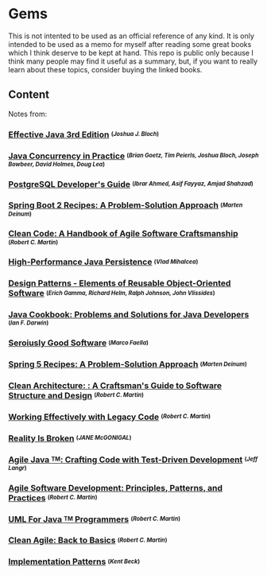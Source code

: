 # Gems

This is not intented to be used as an official reference of any kind. It is only intended to be used as a memo for myself after reading some great books which I think deserve to be kept at hand. This repo is public only because I think many people may find it useful as a summary, but, if you want to really learn about these topics, consider buying the linked books.

## Content

Notes from:

### [Effective Java 3rd Edition](./EffectiveJava3rdEdition)  <sup><sub>(*Joshua J. Bloch*)</sub></sup>

### [Java Concurrency in Practice](./JavaConcurrencyInPractice)  <sup><sub>(*Brian Goetz, Tim Peierls, Joshua Bloch, Joseph Bowbeer, David Holmes, Doug Lea*)</sub></sup>
 
### [PostgreSQL Developer's Guide](./PostgreSQLDevelopersGuide)  <sup><sub>(*Ibrar Ahmed, Asif Fayyaz, Amjad Shahzad*)</sub></sup>
  
### [Spring Boot 2 Recipes: A Problem-Solution Approach](./SpringBoot2Recipes)  <sup><sub>(*Marten Deinum*)</sub></sup>

### [Clean Code: A Handbook of Agile Software Craftsmanship](./CleanCode)  <sup><sub>(*Robert C. Martin*)</sub></sup>

### [High-Performance Java Persistence](./HighPerformanceJavaPersistence)  <sup><sub>(*Vlad Mihalcea*)</sub></sup>

### [Design Patterns - Elements of Reusable Object-Oriented Software](./DesignPatternsElementsOfReusableObjectOrientesSoftware)  <sup><sub>(*Erich Gamma, Richard Helm, Ralph Johnson, John Vlissides*)</sub></sup>

### [Java Cookbook: Problems and Solutions for Java Developers](./JavaCookBookProblemsAndSolutions)  <sup><sub>(*Ian F. Darwin*)</sub></sup>

### [Seroiusly Good Software](./SeriouslyGoodSoftware)  <sup><sub>(*Marco Faella*)</sub></sup>

### [Spring 5 Recipes: A Problem-Solution Approach](./Spring5Recipes)  <sup><sub>(*Marten Deinum*)</sub></sup>

### [Clean Architecture: : A Craftsman's Guide to Software Structure and Design](./CleanArchitecture)  <sup><sub>(*Robert C. Martin*)</sub></sup>

### [Working Effectively with Legacy Code](./WorkingEffectivelyWithLegacyCode)  <sup><sub>(*Robert C. Martin*)</sub></sup>

### [Reality Is Broken](./RealityIsBroken) <sup><sub>(*JANE McGONIGAL*)</sub></sup>

### [Agile Java <sup><sub>TM</sub></sup>: Crafting Code with Test-Driven Development](./AgileJavaCraftingCodeWithTestDrivenDevelopment)  <sup><sub>(*Jeff Langr*)</sub></sup>

### [Agile Software Development: Principles, Patterns, and Practices](./AgileSoftwareDevelopment)  <sup><sub>(*Robert C. Martin*)</sub></sup>

### [UML For Java <sup><sub>TM</sub></sup> Programmers](./UmlForJavaProgrammers)  <sup><sub>(*Robert C. Martin*)</sub></sup>

### [Clean Agile: Back to Basics](./CleanAgile)  <sup><sub>(*Robert C. Martin*)</sub></sup>

### [Implementation Patterns](./ImplementationPatterns)  <sup><sub>(*Kent Beck*)</sub></sup>
